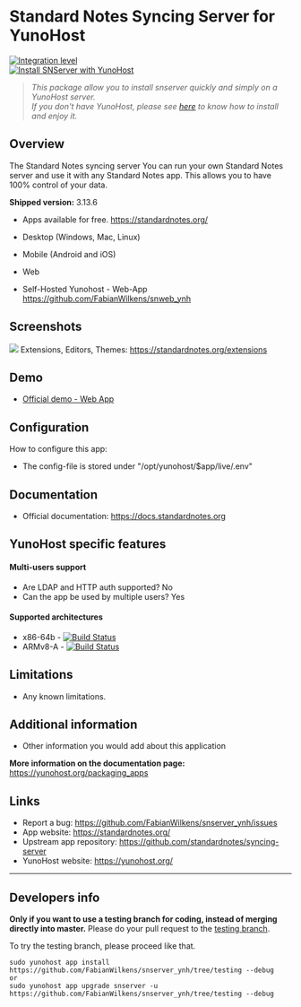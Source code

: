 # Standard Notes Syncing Server for YunoHost

[![Integration level](https://dash.yunohost.org/integration/snserver.svg)](https://dash.yunohost.org/appci/app/snserver)  
[![Install SNServer with YunoHost](https://install-app.yunohost.org/install-with-yunohost.png)](https://install-app.yunohost.org/?app=snserver)

> *This package allow you to install snserver quickly and simply on a YunoHost server.  
If you don't have YunoHost, please see [here](https://yunohost.org/#/install) to know how to install and enjoy it.*

## Overview

The Standard Notes syncing server
You can run your own Standard Notes server and use it with any Standard Notes app. This allows you to have 100% control of your data.

**Shipped version:** 3.13.6
* Apps available for free. https://standardnotes.org/ 
* Desktop (Windows, Mac, Linux)
* Mobile (Android and iOS)
* Web 

* Self-Hosted Yunohost - Web-App https://github.com/FabianWilkens/snweb_ynh
## Screenshots

![](https://camo.githubusercontent.com/ca3744729c6c33f2f42d7917a4e7167c12a786615e14d1719f7d1ec6ed77aae8/68747470733a2f2f7374616e646172646e6f7465732e6f72672f6173736574732f686f6d65706167652d6865726f2e706e67)
Extensions, Editors, Themes: https://standardnotes.org/extensions


## Demo

* [Official demo - Web App](https://standardnotes.org/demo)

## Configuration

How to configure this app: 
* The config-file is stored under "/opt/yunohost/$app/live/.env"

## Documentation

 * Official documentation: https://docs.standardnotes.org

## YunoHost specific features

#### Multi-users support

* Are LDAP and HTTP auth supported?	No
* Can the app be used by multiple users?	Yes

#### Supported architectures

* x86-64b - [![Build Status](https://ci-apps.yunohost.org/ci/logs/snserver%20%28Apps%29.svg)](https://ci-apps.yunohost.org/ci/apps/snserver/)
* ARMv8-A - [![Build Status](https://ci-apps-arm.yunohost.org/ci/logs/snserver%20%28Apps%29.svg)](https://ci-apps-arm.yunohost.org/ci/apps/snserver/)

## Limitations

* Any known limitations.

## Additional information

* Other information you would add about this application

**More information on the documentation page:**  
https://yunohost.org/packaging_apps

## Links

 * Report a bug: https://github.com/FabianWilkens/snserver_ynh/issues
 * App website: https://standardnotes.org/
 * Upstream app repository: https://github.com/standardnotes/syncing-server
 * YunoHost website: https://yunohost.org/

---

Developers info
----------------

**Only if you want to use a testing branch for coding, instead of merging directly into master.**
Please do your pull request to the [testing branch](https://github.com/FabianWilkens/snserver_ynh/tree/testing).

To try the testing branch, please proceed like that.
```
sudo yunohost app install https://github.com/FabianWilkens/snserver_ynh/tree/testing --debug
or
sudo yunohost app upgrade snserver -u https://github.com/FabianWilkens/snserver_ynh/tree/testing --debug
```
